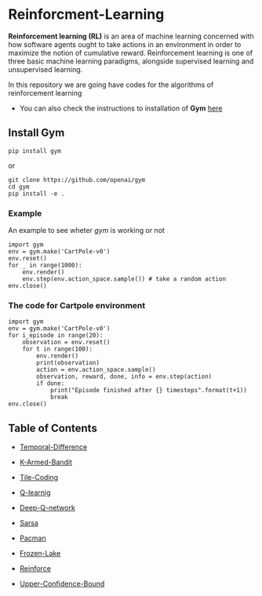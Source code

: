 # Reinforcment-Learning
**Reinforcement learning (RL)** is an area of machine learning concerned with how software agents ought to take actions in an environment in order to maximize the notion of cumulative reward. Reinforcement learning is one of three basic machine learning paradigms, alongside supervised learning and unsupervised learning.

In this repository we are going have codes for the algorithms of reinforcement learning

* You can also check the instructions to installation of **Gym** [here](https://gym.openai.com/docs/)


## Install Gym

`pip install gym`

or

```
git clone https://github.com/openai/gym
cd gym
pip install -e .
```

### Example

An example to see wheter _gym_ is working or not


```
import gym
env = gym.make('CartPole-v0')
env.reset()
for _ in range(1000):
    env.render()
    env.step(env.action_space.sample()) # take a random action
env.close()

```

### The code for Cartpole environment

```
import gym
env = gym.make('CartPole-v0')
for i_episode in range(20):
    observation = env.reset()
    for t in range(100):
        env.render()
        print(observation)
        action = env.action_space.sample()
        observation, reward, done, info = env.step(action)
        if done:
            print("Episode finished after {} timesteps".format(t+1))
            break
env.close()
```

## Table of Contents 
* [Temporal-Difference](https://github.com/Pavankunchala/Reinforcement-Learning/tree/master/Temporal-Difference)
* [K-Armed-Bandit](https://github.com/Pavankunchala/Reinforcement-Learning/tree/master/K-armed-Bandit)

* [Tile-Coding](https://github.com/Pavankunchala/Reinforcement-Learning/tree/master/Tile-coding%20)


* [Q-learnig](https://github.com/Pavankunchala/Reinforcement-Learning/tree/master/Q-Learning)

* [Deep-Q-network](https://github.com/Pavankunchala/Reinforcement-Learning/tree/master/Deep-Q-Network)


* [Sarsa](https://github.com/Pavankunchala/Reinforcement-Learning/tree/master/Sarsa)


* [Pacman](https://github.com/Pavankunchala/Reinforcement-Learning/tree/master/Pac-Man)


* [Frozen-Lake](https://github.com/Pavankunchala/Reinforcement-Learning/tree/master/Frozen_lake)


* [Reinforce](https://github.com/Pavankunchala/Reinforcement-Learning/tree/master/Reinforce)


* [Upper-Confidence-Bound](https://github.com/Pavankunchala/Reinforcement-Learning/tree/master/Upper-Confidence-Bound%20)




